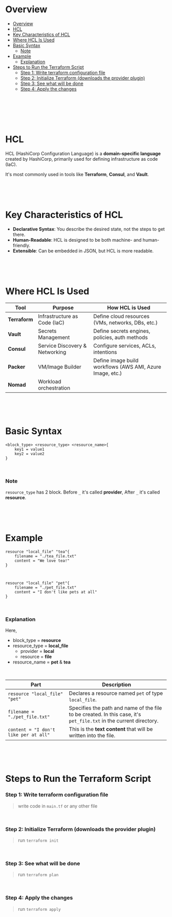 # Overview

- [Overview](#overview)
- [HCL](#hcl)
- [Key Characteristics of HCL](#key-characteristics-of-hcl)
- [Where HCL Is Used](#where-hcl-is-used)
- [Basic Syntax](#basic-syntax)
  - [Note](#note)
- [Example](#example)
  - [Explanation](#explanation)
- [Steps to Run the Terraform Script](#steps-to-run-the-terraform-script)
  - [Step 1: Write terraform configuration file](#step-1-write-terraform-configuration-file)
  - [Step 2: Initialize Terraform (downloads the provider plugin)](#step-2-initialize-terraform-downloads-the-provider-plugin)
  - [Step 3: See what will be done](#step-3-see-what-will-be-done)
  - [Step 4: Apply the changes](#step-4-apply-the-changes)

&nbsp;

&nbsp;

&nbsp;

# HCL

HCL (HashiCorp Configuration Language) is a **domain-specific language** created by HashiCorp, primarily used for defining infrastructure as code (IaC).

It's most commonly used in tools like **Terraform**, **Consul**, and **Vault**.

&nbsp;

&nbsp;

# Key Characteristics of HCL

- **Declarative Syntax**: You describe the desired state, not the steps to get there.
- **Human-Readable**: HCL is designed to be both machine- and human-friendly.
- **Extensible**: Can be embedded in JSON, but HCL is more readable.

&nbsp;

&nbsp;

# Where HCL Is Used

| Tool          | Purpose                        | How HCL is Used                                           |
| ------------- | ------------------------------ | --------------------------------------------------------- |
| **Terraform** | Infrastructure as Code (IaC)   | Define cloud resources (VMs, networks, DBs, etc.)         |
| **Vault**     | Secrets Management             | Define secrets engines, policies, auth methods            |
| **Consul**    | Service Discovery & Networking | Configure services, ACLs, intentions                      |
| **Packer**    | VM/Image Builder               | Define image build workflows (AWS AMI, Azure Image, etc.) |
| **Nomad**     | Workload orchestration         |

&nbsp;

&nbsp;

# Basic Syntax

```hcl
<block_type> <resource_type> <resource_name>{
    key1 = value1
    key2 = value2
}

```

&nbsp;

### Note

`resource_type` has 2 block. Before `_` it's called **provider**, After `_` it's called **resource**.

&nbsp;

&nbsp;

# Example

```hcl
resource "local_file" "tea"{
    filename = "./tea_file.txt"
    content = "We love tea!"
}



resource "local_file" "pet"{
    filename = "./pet_file.txt"
    content = "I don't like pets at all"
}
```

&nbsp;

### Explanation

Here,

- block_type = **resource**
- resource_type = **local_file**
  - provider = **local**
  - resource = **file**
- resource_name = **pet** & **tea**

&nbsp;

| Part                                  | Description                                                                                                        |
| ------------------------------------- | ------------------------------------------------------------------------------------------------------------------ |
| `resource "local_file" "pet"`         | Declares a resource named `pet` of type `local_file`.                                                              |
| `filename = "./pet_file.txt"`         | Specifies the path and name of the file to be created. In this case, it's `pet_file.txt` in the current directory. |
| `content = "I don't like per at all"` | This is the **text content** that will be written into the file.                                                   |

&nbsp;

&nbsp;

# Steps to Run the Terraform Script

### Step 1: Write terraform configuration file

> write code in `main.tf` or any other file

&nbsp;

### Step 2: Initialize Terraform (downloads the provider plugin)

> run `terraform init`

&nbsp;

### Step 3: See what will be done

> run `terraform plan`

&nbsp;

### Step 4: Apply the changes

> run `terraform apply`

&nbsp;

&nbsp;
